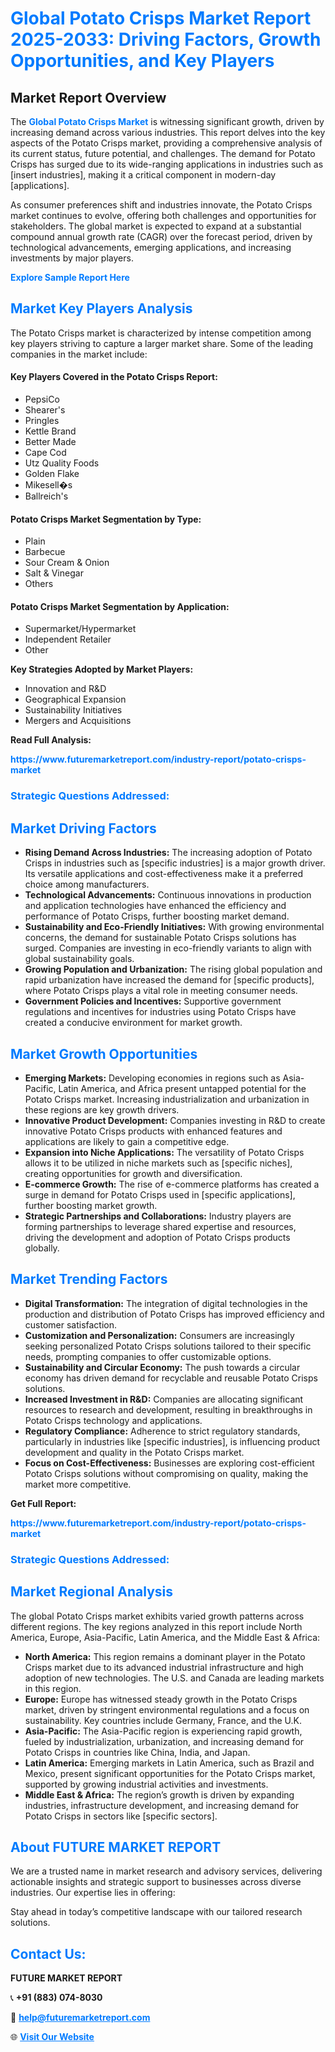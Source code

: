 <h1 style="color: #007BFF;">Global Potato Crisps Market Report 2025-2033: Driving Factors, Growth Opportunities, and Key Players</h1>

<section id="overview">
<h2>Market Report Overview</h2>
<p>The <a href="https://www.futuremarketreport.com/industry-report/potato-crisps-market" style="color: #007BFF; text-decoration: none;"><strong>Global Potato Crisps Market</strong></a> is witnessing significant growth, driven by increasing demand across various industries. This report delves into the key aspects of the Potato Crisps market, providing a comprehensive analysis of its current status, future potential, and challenges. The demand for Potato Crisps has surged due to its wide-ranging applications in industries such as [insert industries], making it a critical component in modern-day [applications].</p>
<p>As consumer preferences shift and industries innovate, the Potato Crisps market continues to evolve, offering both challenges and opportunities for stakeholders. The global market is expected to expand at a substantial compound annual growth rate (CAGR) over the forecast period, driven by technological advancements, emerging applications, and increasing investments by major players.</p>
</section>

<section id="overview">
<p><a href="https://www.futuremarketreport.com/request-sample/reportId=40900" style="color: #007BFF; text-decoration: none;"><strong>Explore Sample Report Here</strong></a></p>
</section>

<section id="key-players">
<h2 style="color: #007BFF;">Market Key Players Analysis</h2>
<p>The Potato Crisps market is characterized by intense competition among key players striving to capture a larger market share. Some of the leading companies in the market include:</p>
<h4>Key Players Covered in the Potato Crisps Report:</h4>
<ul><li>PepsiCo</li><li>Shearer&#039;s</li><li>Pringles</li><li>Kettle Brand</li><li>Better Made</li><li>Cape Cod</li><li>Utz Quality Foods</li><li>Golden Flake</li><li>Mikesell�s</li><li>Ballreich&#039;s</li></ul>
<h4>Potato Crisps Market Segmentation by Type:</h4>
<ul><li>Plain</li><li>Barbecue</li><li>Sour Cream &amp; Onion</li><li>Salt &amp; Vinegar</li><li>Others</li></ul>

<h4>Potato Crisps Market Segmentation by Application:</h4>
<ul><li>Supermarket/Hypermarket</li><li>Independent Retailer</li><li>Other</li></ul>
<p><strong>Key Strategies Adopted by Market Players:</strong></p>
<ul>
<li>Innovation and R&D</li>
<li>Geographical Expansion</li>
<li>Sustainability Initiatives</li>
<li>Mergers and Acquisitions</li>
</ul>
</section>

<section>
<p><strong>Read Full Analysis: </strong></p><a href="https://www.futuremarketreport.com/industry-report/potato-crisps-market" style="color: #007BFF; text-decoration: none;"><strong>https://www.futuremarketreport.com/industry-report/potato-crisps-market</strong></a>
<h3 style="color: #007BFF;">Strategic Questions Addressed:</h3>
</section>

<section id="driving-factors">
<h2 style="color: #007BFF;">Market Driving Factors</h2>
<ul>
<li><strong>Rising Demand Across Industries:</strong> The increasing adoption of Potato Crisps in industries such as [specific industries] is a major growth driver. Its versatile applications and cost-effectiveness make it a preferred choice among manufacturers.</li>
<li><strong>Technological Advancements:</strong> Continuous innovations in production and application technologies have enhanced the efficiency and performance of Potato Crisps, further boosting market demand.</li>
<li><strong>Sustainability and Eco-Friendly Initiatives:</strong> With growing environmental concerns, the demand for sustainable Potato Crisps solutions has surged. Companies are investing in eco-friendly variants to align with global sustainability goals.</li>
<li><strong>Growing Population and Urbanization:</strong> The rising global population and rapid urbanization have increased the demand for [specific products], where Potato Crisps plays a vital role in meeting consumer needs.</li>
<li><strong>Government Policies and Incentives:</strong> Supportive government regulations and incentives for industries using Potato Crisps have created a conducive environment for market growth.</li>
</ul>
</section>

<section id="growth-opportunities">
<h2 style="color: #007BFF;">Market Growth Opportunities</h2>
<ul>
<li><strong>Emerging Markets:</strong> Developing economies in regions such as Asia-Pacific, Latin America, and Africa present untapped potential for the Potato Crisps market. Increasing industrialization and urbanization in these regions are key growth drivers.</li>
<li><strong>Innovative Product Development:</strong> Companies investing in R&D to create innovative Potato Crisps products with enhanced features and applications are likely to gain a competitive edge.</li>
<li><strong>Expansion into Niche Applications:</strong> The versatility of Potato Crisps allows it to be utilized in niche markets such as [specific niches], creating opportunities for growth and diversification.</li>
<li><strong>E-commerce Growth:</strong> The rise of e-commerce platforms has created a surge in demand for Potato Crisps used in [specific applications], further boosting market growth.</li>
<li><strong>Strategic Partnerships and Collaborations:</strong> Industry players are forming partnerships to leverage shared expertise and resources, driving the development and adoption of Potato Crisps products globally.</li>
</ul>
</section>

<section id="trending-factors">
<h2 style="color: #007BFF;">Market Trending Factors</h2>
<ul>
<li><strong>Digital Transformation:</strong> The integration of digital technologies in the production and distribution of Potato Crisps has improved efficiency and customer satisfaction.</li>
<li><strong>Customization and Personalization:</strong> Consumers are increasingly seeking personalized Potato Crisps solutions tailored to their specific needs, prompting companies to offer customizable options.</li>
<li><strong>Sustainability and Circular Economy:</strong> The push towards a circular economy has driven demand for recyclable and reusable Potato Crisps solutions.</li>
<li><strong>Increased Investment in R&D:</strong> Companies are allocating significant resources to research and development, resulting in breakthroughs in Potato Crisps technology and applications.</li>
<li><strong>Regulatory Compliance:</strong> Adherence to strict regulatory standards, particularly in industries like [specific industries], is influencing product development and quality in the Potato Crisps market.</li>
<li><strong>Focus on Cost-Effectiveness:</strong> Businesses are exploring cost-efficient Potato Crisps solutions without compromising on quality, making the market more competitive.</li>
</ul>
</section>

<section>
<p><strong>Get Full Report: </strong></p><a href="https://www.futuremarketreport.com/industry-report/potato-crisps-market" style="color: #007BFF; text-decoration: none;"><strong>https://www.futuremarketreport.com/industry-report/potato-crisps-market</strong></a>
<h3 style="color: #007BFF;">Strategic Questions Addressed:</h3>
</section>


<section id="regional-analysis">
<h2 style="color: #007BFF;">Market Regional Analysis</h2>
<p>The global Potato Crisps market exhibits varied growth patterns across different regions. The key regions analyzed in this report include North America, Europe, Asia-Pacific, Latin America, and the Middle East & Africa:</p>
<ul>
<li><strong>North America:</strong> This region remains a dominant player in the Potato Crisps market due to its advanced industrial infrastructure and high adoption of new technologies. The U.S. and Canada are leading markets in this region.</li>
<li><strong>Europe:</strong> Europe has witnessed steady growth in the Potato Crisps market, driven by stringent environmental regulations and a focus on sustainability. Key countries include Germany, France, and the U.K.</li>
<li><strong>Asia-Pacific:</strong> The Asia-Pacific region is experiencing rapid growth, fueled by industrialization, urbanization, and increasing demand for Potato Crisps in countries like China, India, and Japan.</li>
<li><strong>Latin America:</strong> Emerging markets in Latin America, such as Brazil and Mexico, present significant opportunities for the Potato Crisps market, supported by growing industrial activities and investments.</li>
<li><strong>Middle East & Africa:</strong> The region’s growth is driven by expanding industries, infrastructure development, and increasing demand for Potato Crisps in sectors like [specific sectors].</li>
</ul>
</section>

<footer>
<h2 style="color: #007BFF;">About FUTURE MARKET REPORT</h2>
<p>We are a trusted name in market research and advisory services, delivering actionable insights and strategic support to businesses across diverse industries. Our expertise lies in offering:</p>

<p>Stay ahead in today’s competitive landscape with our tailored research solutions.</p>

<h2 style="color: #007BFF;">Contact Us:</h2>
<p><strong>FUTURE MARKET REPORT</strong></p>
<p>📞 <strong>+91 (883) 074-8030</strong></p>
<p>📧 <strong><a href="mailto:help@futuremarketreport.com" style="color: #007BFF;">help@futuremarketreport.com</a></strong></p>
<p>🌐 <strong><a href="https://www.futuremarketreport.com/" style="color: #007BFF;">Visit Our Website</a></strong></p>
</footer>